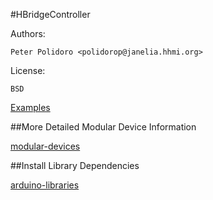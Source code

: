 #HBridgeController

Authors:

    Peter Polidoro <polidorop@janelia.hhmi.org>

License:

    BSD

[Examples](./examples)

##More Detailed Modular Device Information

[modular-devices](https://github.com/janelia-modular-devices/modular-devices)

##Install Library Dependencies

[arduino-libraries](https://github.com/janelia-arduino/arduino-libraries)
